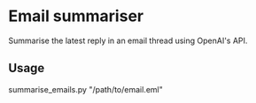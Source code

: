 # Email summariser
Summarise the latest reply in an email thread using OpenAI's API.

## Usage
summarise_emails.py "/path/to/email.eml"